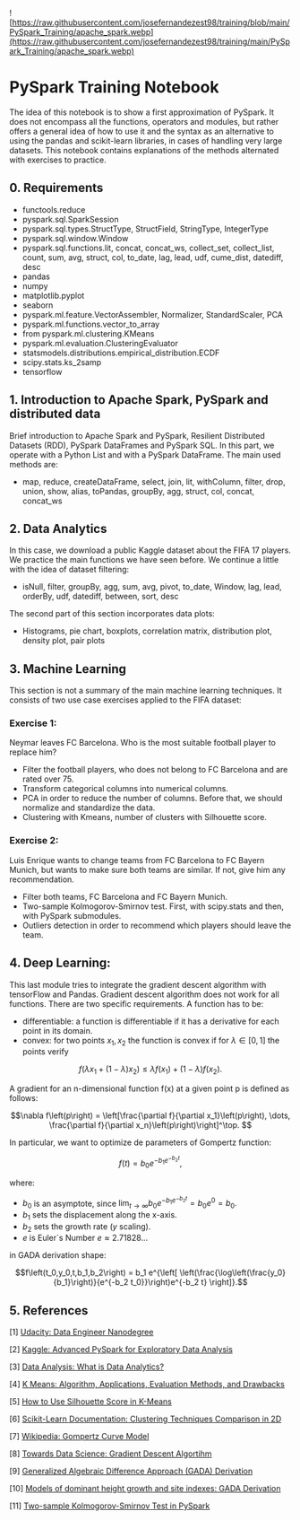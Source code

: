 ![https://raw.githubusercontent.com/josefernandezest98/training/blob/main/PySpark_Training/apache_spark.webp](https://raw.githubusercontent.com/josefernandezest98/training/main/PySpark_Training/apache_spark.webp)

# PySpark Training Notebook

The idea of ​​this notebook is to show a first approximation of PySpark. It does not encompass all the functions, operators and modules, but rather offers a general idea of ​​how to use it and the syntax as an alternative to using the pandas and scikit-learn libraries, in cases of handling very large datasets. This notebook contains explanations of the methods alternated with exercises to practice.

## 0. Requirements

* functools.reduce
* pyspark.sql.SparkSession
* pyspark.sql.types.StructType, StructField, StringType, IntegerType
* pyspark.sql.window.Window
* pyspark.sql.functions.lit, concat, concat_ws, collect_set, collect_list, count, sum, avg, struct, col, to_date, lag, lead, udf, cume_dist, datediff, desc
* pandas
* numpy
* matplotlib.pyplot
* seaborn
* pyspark.ml.feature.VectorAssembler, Normalizer, StandardScaler, PCA
* pyspark.ml.functions.vector_to_array
* from pyspark.ml.clustering.KMeans
* pyspark.ml.evaluation.ClusteringEvaluator
* statsmodels.distributions.empirical_distribution.ECDF
* scipy.stats.ks_2samp
* tensorflow

## 1. Introduction to Apache Spark, PySpark and distributed data 

Brief introduction to Apache Spark and PySpark, Resilient Distributed Datasets (RDD), PySpark DataFrames and PySpark SQL. In this part, we operate with a Python List and with a PySpark DataFrame. The main used methods are:

* map, reduce, createDataFrame, select, join, lit, withColumn, filter, drop, union, show, alias, toPandas, groupBy, agg, struct, col, concat, concat_ws

## 2. Data Analytics 

In this case, we download a public Kaggle dataset about the FIFA 17 players. We practice the main functions we have seen before. We continue a little with the idea of ​​dataset filtering:

* isNull, filter, groupBy, agg, sum, avg, pivot, to_date, Window, lag, lead, orderBy, udf, datediff, between, sort, desc

The second part of this section incorporates data plots:

* Histograms, pie chart, boxplots, correlation matrix, distribution plot, density plot, pair plots

## 3. Machine Learning

This section is not a summary of the main machine learning techniques. It consists of two use case exercises applied to the FIFA dataset:

### Exercise 1: 

Neymar leaves FC Barcelona. Who is the most suitable football player to replace him?

* Filter the football players, who does not belong to FC Barcelona and are rated over 75.
* Transform categorical columns into numerical columns.
* PCA in order to reduce the number of columns. Before that, we should normalize and standardize the data.
* Clustering with Kmeans, number of clusters with Silhouette score.

### Exercise 2:

Luis Enrique wants to change teams from FC Barcelona to FC Bayern Munich, but wants to make sure both teams are similar. If not, give him any recommendation.

* Filter both teams, FC Barcelona and FC Bayern Munich.
* Two-sample Kolmogorov-Smirnov test. First, with scipy.stats and then, with PySpark submodules.
* Outliers detection in order to recommend which players should leave the team.

## 4. Deep Learning:

This last module tries to integrate the gradient descent algorithm with tensorFlow and Pandas. Gradient descent algorithm does not work for all functions. There are two specific requirements. A function has to be:

*  differentiable: a function is differentiable if it has a derivative for each point in its domain.
*  convex: for two points $x_1, x_2$ the function is convex if for $\lambda \in \left[0,1\right]$ the points verify

$$f\left(\lambda x_1 + \left(1 - \lambda\right)x_2\right) \leq \lambda f\left(x_1\right) + \left(1 - \lambda\right)f\left(x_2\right).$$

A gradient for an n-dimensional function f(x) at a given point p is defined as follows:

$$\nabla f\left(p\right) = \left[\frac{\partial f}{\partial x_1}\left(p\right), \dots, \frac{\partial f}{\partial x_n}\left(p\right)\right]^\top. $$

In particular, we want to optimize de parameters of Gompertz function:

$$f\left(t\right) = b_0 e^{-b_1 e^{-b_2 t}},$$

where:

*  $b_0$ is an asymptote, since $\lim_{t\to\infty} b_0 e^{-b_1 e^{-b_2 t}} = b_0 e^0 = b_0.$
*  $b_1$ sets the displacement along the x-axis.
*  $b_2$ sets the growth rate (*y* scaling).
*  $e$ is Euler´s Number $e \approx 2.71828\dots$

in GADA derivation shape:

$$f\left(t_0,y_0,t,b_1,b_2\right) = b_1 e^{\left[ \left(\frac{\log\left(\frac{y_0}{b_1}\right)}{e^{-b_2 t_0}}\right)e^{-b_2 t} \right]}.$$

## 5. References

[1] [Udacity: Data Engineer Nanodegree](https://www.udacity.com/course/data-engineer-nanodegree--nd027?gclid=CjwKCAjwrranBhAEEiwAzbhNtWNuoqrgp10cpxGR83B9ZhKLR_j0EBx6gSDXISPxaZ3PKWulrSQHchoC2VcQAvD_BwE&utm_campaign=19167921312_c_individuals&utm_keyword=udacity%20data%20engineering_e&utm_medium=ads_r&utm_source=gsem_brand&utm_term=143524475719)

[2] [Kaggle: Advanced PySpark for Exploratory Data Analysis](https://www.kaggle.com/code/tientd95/advanced-pyspark-for-exploratory-data-analysis/notebook#5.-Explolatory-Data-analysis-)

[3] [Data Analysis: What is Data Analytics?](https://careerfoundry.com/en/blog/data-analytics/what-is-data-analytics/?utm_campaign=156497489670&utm_term=what%20is%20data%20analytics&utm_source=google&utm_medium=cpc&utm_content=670526673808&hsa_acc=9974869296&hsa_cam=6806097117&hsa_grp=156497489670&hsa_ad=670526673808&hsa_src=g&hsa_tgt=kwd-29089410432&hsa_kw=what%20is%20data%20analytics&hsa_mt=p&hsa_net=adwords&hsa_ver=3&gclid=CjwKCAjwrranBhAEEiwAzbhNtRWWrYfq6uDNetxWoMAI_yNrVJXhc9_UqUiixvCEtnSug0ujhcVd5BoC4jYQAvD_BwE)

[4] [K Means: Algorithm, Applications, Evaluation Methods, and Drawbacks](https://towardsdatascience.com/k-means-clustering-algorithm-applications-evaluation-methods-and-drawbacks-aa03e644b48a)

[5] [How to Use Silhouette Score in K-Means](https://saturncloud.io/blog/how-to-use-silhouette-score-in-kmeans-clustering-from-scikitlearn-library/#:~:text=The%20silhouette%20score%20is%20a%20useful%20metric%20for%20evaluating%20the,is%20from%20the%20neighboring%20clusters.)

[6] [Scikit-Learn Documentation: Clustering Techniques Comparison in 2D](https://scikit-learn.org/stable/auto_examples/cluster/plot_cluster_comparison.html)

[7] [Wikipedia: Gompertz Curve Model](https://en.wikipedia.org/wiki/Gompertz_function)

[8] [Towards Data Science: Gradient Descent Algortihm](https://towardsdatascience.com/gradient-descent-algorithm-a-deep-dive-cf04e8115f21)

[9] [Generalized Algebraic Difference Approach (GADA) Derivation](https://watermark.silverchair.com/forestscience0303.pdf?token=AQECAHi208BE49Ooan9kkhW_Ercy7Dm3ZL_9Cf3qfKAc485ysgAAA3cwggNzBgkqhkiG9w0BBwagggNkMIIDYAIBADCCA1kGCSqGSIb3DQEHATAeBglghkgBZQMEAS4wEQQMzAFTzOheKIUFYmqnAgEQgIIDKhXA5UIuVNJSArI4KXQv5J_1UPuPpDFph9_MCov0B0C1BJo_u8RKo2NsHxwTGhaKQcW3e7oH5F_FWAzYPJQsJdh6Nykfk02GNPUh9Bp5OfqPd6Mj7mK5yDZAgKb0fx_yxd5mGucrIaEui0pjOtBdFbRiKuERRQO8vHJ-jEGRFIXx1ou17ukAiNkmsS97weFJMD2Y6vDEUAqBIpWdPUZ8jovbff6w7sIZ2XKlCDZ79j0inf9RgtpuuIraxRtcxQpRnrn7BK3KyXeCS8l198BOj-0SSy5FCvCtb7yIzI9JpWfoLaO7QpPxsV700bUxtrMUoNKsVzxk-DmuKWgGEiYgx6dizrKJWZ-LWx8iyRrzNz1R2RQe8pXwA0fDtAQrPL5HIcePd4zY0shmQkCwNm1c5hRL36gMtPVRDpxBA5dN6dwznEvHNBHyMt0cWN5VW5Mnwu9iIG9vEm5ikxNqF2HpaB2eyucEjqbRvXO-1qniCvYhPuFLqX1lzIVAN9SP4EF_lwennV23aJVs-WdaORF9ZCqjLBbX85bczjF0xoxnckNeXcazXmCoi0TDNH7xMZg5qbnQEHdJ-90I-B5IulCk6a-Sp7HA5QdP0akvGt_Nb5TKHUTynR3hHbfzgxF7fQsrnuNXZ4dUcbIB8mwWjIeLEWpLFcLfcSQDw6RXDfF5nYeoS4izjxYyld0n0GEcamnfOtijMoqKEh6gARmEQU-HlOJOhGsOCjKBLwyKIsBLYkYsb7dJdLFd7nUppEXctQUQWZZAUfF-5ob8XZmPO8Fa6JIJ0cTkbPSpCq_ehh6Harg3g0mSUMVtFJgNsZy9JygC91Nce2Wn9DOl_1YoGbyAnVhPTOETUlPcYyRvEX8m-QXETowImGBHDMH4ikb3xjpUaBL34uwi1UlbkY_pRe6t6V6jS5vSWqT-B6D8Mic-L1LaGpzAmvgITnveTBXPngMHM2OR4fqQC5WM-6NoGnEQ4dpUndS0z5yKSZ5avys6njNctcZcDWttzE37wjSph2TcHnvoh2pId6K7jcaa_ADyuM-pIkm7CMx08McaSqEYRDZnfwGe6yAMXkqVJA)

[10] [Models of dominant height growth and site indexes: GADA Derivation](https://www.scielo.org.mx/scielo.php?pid=S1405-31952018000300437&script=sci_arttext_plus&tlng=en)

[11] [Two-sample Kolmogorov-Smirnov Test in PySpark](https://github.com/Davi-Schumacher/KS-2Samp-PySparkSQL)
